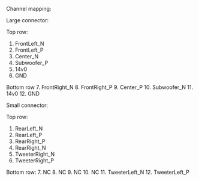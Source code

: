 Channel mapping:

Large connector:

Top row:
1. FrontLeft_N
2. FrontLeft_P
3. Center_N
4. Subwoofer_P
5. 14v0
6. GND

Bottom row
7. FrontRight_N
8. FrontRight_P
9. Center_P
10. Subwoofer_N
11. 14v0
12. GND

Small connector:

Top row:
1. RearLeft_N
2. RearLeft_P
3. RearRight_P
4. RearRight_N
5. TweeterRight_N
6. TweeterRight_P

Bottom row:
7. NC
8. NC
9. NC
10. NC
11. TweeterLeft_N
12. TweeterLeft_P
